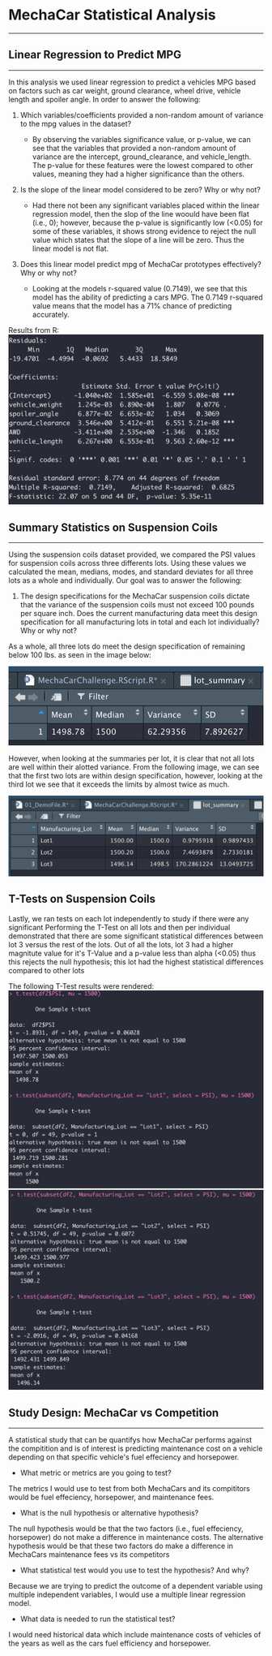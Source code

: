 # MechaCar Statistical Analysis
---

## Linear Regression to Predict MPG
---
In this analysis we used linear regression to predict a vehicles MPG based on factors such as car weight, ground clearance, wheel drive, vehicle length and spoiler angle. In order to answer the following:

1. Which variables/coefficients provided a non-random amount of variance to the mpg values in the dataset?
    
    - By observing the variables significance value, or p-value, we can see that the variables that provided a non-random amount of variance are the intercept, ground_clearance, and vehicle_length. The p-value for these features were the lowest compared to other values, meaning they had a higher significance than the others.

2. Is the slope of the linear model considered to be zero? Why or why not?
    
    - Had there not been any significant variables placed within the linear regression model, then the slop of the line woould have been flat (i.e., 0); however, because the p-value is significantly low (<0.05) for some of these variables, it shows strong evidence to reject the null value which states that the slope of a line will be zero. Thus the linear model is not flat.

3. Does this linear model predict mpg of MechaCar prototypes effectively? Why or why not?
    
    - Looking at the models r-squared value (0.7149), we see that this model has the ability of predicting a cars MPG. The 0.7149 r-squared value means that the model has a 71% chance of predicting accurately.
    
Results from R:
![](https://github.com/evflores001/MechaCar_Statistical_Analysis/blob/main/Results/mpgLinearRegression.png)

## Summary Statistics on Suspension Coils
---
Using the suspension coils dataset provided, we compared the PSI values for suspension coils across three differents lots. Using these values we calculated the mean, medians, modes, and standard deviates for all three lots as a whole and individually.
Our goal was to answer the following:

1. The design specifications for the MechaCar suspension coils dictate that the variance of the suspension coils must not exceed 100 pounds per square inch. Does the current manufacturing data meet this design specification for all manufacturing lots in total and each lot individually? Why or why not?

As a whole, all three lots do meet the design specification of remaining below 100 lbs. as seen in the image below:

![](https://github.com/evflores001/MechaCar_Statistical_Analysis/blob/main/Results/totalSummary.png)

However, when looking at the summaries per lot, it is clear that not all lots are well within their alotted variance. From the following image, we can see that the first two lots are within design specification, however, looking at the third lot we see that it exceeds the limits by almost twice as much.

![](https://github.com/evflores001/MechaCar_Statistical_Analysis/blob/main/Results/lotSummary.png)

## T-Tests on Suspension Coils

Lastly, we ran tests on each lot independently to study if there were any significant Performing the T-Test on all lots and then per individual demonstrated that there are some significant statistical differences between lot 3 versus the rest of the lots. Out of all the lots, lot 3 had a higher magnitute value for it's T-Value and a p-value less than alpha (<0.05) thus this rejects the null hypothesis; this lot had the highest statistical differences compared to other lots

The following T-Test results were rendered:
![](https://github.com/evflores001/MechaCar_Statistical_Analysis/blob/main/Results/ttest.png)
![](https://github.com/evflores001/MechaCar_Statistical_Analysis/blob/main/Results/ttest2.png)

## Study Design: MechaCar vs Competition
---

A statistical study that can be quantifys how MechaCar performs against the compitition and is of interest is predicting maintenance cost on a vehicle depending on that specific vehicle's fuel effeciency and horsepower.

* What metric or metrics are you going to test?

The metrics I would use to test from both MechaCars and its compititors would be fuel effeciency, horsepower, and maintenance fees.

* What is the null hypothesis or alternative hypothesis?

The null hypothesis would be that the two factors (i.e., fuel effeciency, horsepower) do not make a difference in maintenance costs.
The alternative hypothesis would be that these two factors do make a difference in MechaCars maintenance fees vs its competitors

* What statistical test would you use to test the hypothesis? And why?

Because we are trying to predict the outcome of a dependent variable using multiple independent variables, I would use a multiple linear regression model.

* What data is needed to run the statistical test?

I would need historical data which include maintenance costs of vehicles of the years as well as the cars fuel efficiency and horsepower.
